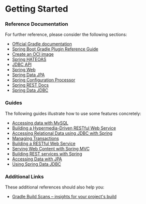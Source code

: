 # Getting Started

### Reference Documentation

For further reference, please consider the following sections:

* [Official Gradle documentation](https://docs.gradle.org)
* [Spring Boot Gradle Plugin Reference Guide](https://docs.spring.io/spring-boot/docs/2.7.3/gradle-plugin/reference/html/)
* [Create an OCI image](https://docs.spring.io/spring-boot/docs/2.7.3/gradle-plugin/reference/html/#build-image)
* [Spring HATEOAS](https://docs.spring.io/spring-boot/docs/2.7.3/reference/htmlsingle/#web.spring-hateoas)
* [JDBC API](https://docs.spring.io/spring-boot/docs/2.7.3/reference/htmlsingle/#data.sql)
* [Spring Web](https://docs.spring.io/spring-boot/docs/2.7.3/reference/htmlsingle/#web)
* [Spring Data JPA](https://docs.spring.io/spring-boot/docs/2.7.3/reference/htmlsingle/#data.sql.jpa-and-spring-data)
* [Spring Configuration Processor](https://docs.spring.io/spring-boot/docs/2.7.3/reference/htmlsingle/#appendix.configuration-metadata.annotation-processor)
* [Spring REST Docs](https://docs.spring.io/spring-restdocs/docs/current/reference/html5/)
* [Spring Data JDBC](https://docs.spring.io/spring-boot/docs/2.7.3/reference/htmlsingle/#data.sql.jdbc)

### Guides

The following guides illustrate how to use some features concretely:

* [Accessing data with MySQL](https://spring.io/guides/gs/accessing-data-mysql/)
* [Building a Hypermedia-Driven RESTful Web Service](https://spring.io/guides/gs/rest-hateoas/)
* [Accessing Relational Data using JDBC with Spring](https://spring.io/guides/gs/relational-data-access/)
* [Managing Transactions](https://spring.io/guides/gs/managing-transactions/)
* [Building a RESTful Web Service](https://spring.io/guides/gs/rest-service/)
* [Serving Web Content with Spring MVC](https://spring.io/guides/gs/serving-web-content/)
* [Building REST services with Spring](https://spring.io/guides/tutorials/rest/)
* [Accessing Data with JPA](https://spring.io/guides/gs/accessing-data-jpa/)
* [Using Spring Data JDBC](https://github.com/spring-projects/spring-data-examples/tree/master/jdbc/basics)

### Additional Links

These additional references should also help you:

* [Gradle Build Scans – insights for your project's build](https://scans.gradle.com#gradle)

